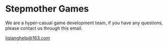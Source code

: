 # Stepmother Games
We are a hyper-casual game development team, if you have any questions, please contact us through this email.

liqianghelp@163.com
